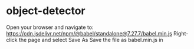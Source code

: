 # object-detector

Open your browser and navigate to: https://cdn.jsdelivr.net/npm/@babel/standalone@7.27.7/babel.min.js
Right-click the page and select Save As
Save the file as babel.min.js in
